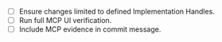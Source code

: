 - [ ] Ensure changes limited to defined Implementation Handles.
- [ ] Run full MCP UI verification.
- [ ] Include MCP evidence in commit message.
